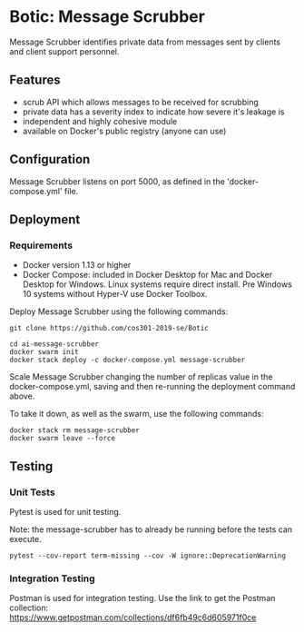 # Botic: Message Scrubber

Message Scrubber identifies private data from messages sent by clients and client support personnel.

## Features
- scrub API which allows messages to be received for scrubbing
- private data has a severity index to indicate how severe it's leakage is
- independent and highly cohesive module
- available on Docker's public registry (anyone can use)

## Configuration

Message Scrubber listens on port 5000, as defined in the 'docker-compose.yml' file.

## Deployment

### Requirements
- Docker version 1.13 or higher
- Docker Compose: included in Docker Desktop for Mac and Docker Desktop for Windows. Linux systems require direct install. Pre Windows 10 systems without Hyper-V use Docker Toolbox.

Deploy Message Scrubber using the following commands:
```shell
git clone https://github.com/cos301-2019-se/Botic

cd ai-message-scrubber
docker swarm init
docker stack deploy -c docker-compose.yml message-scrubber
```

Scale Message Scrubber changing the number of replicas value in the docker-compose.yml, saving and then re-running the deployment command above.

To take it down, as well as the swarm, use the following commands:
```shell
docker stack rm message-scrubber
docker swarm leave --force
```

## Testing
### Unit Tests
Pytest is used for unit testing.

Note: the message-scrubber has to already be running before the tests can execute.
```shell
pytest --cov-report term-missing --cov -W ignore::DeprecationWarning
```

### Integration Testing
Postman is used for integration testing. Use the link to get the Postman collection:
https://www.getpostman.com/collections/df6fb49c6d605971f0ce